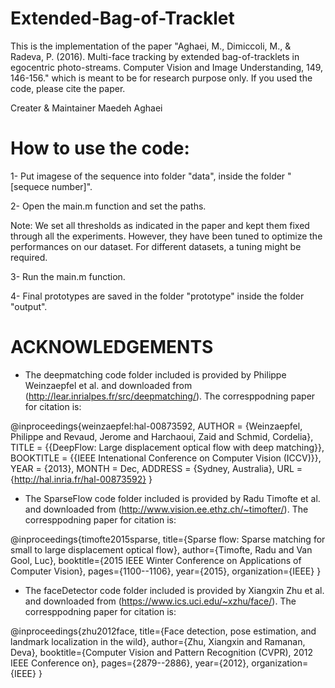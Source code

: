 # Extended-Bag-of-Tracklet

This is the implementation of the paper "Aghaei, M., Dimiccoli, M., & Radeva, P. (2016). Multi-face tracking by extended bag-of-tracklets in egocentric photo-streams. Computer Vision and Image Understanding, 149, 146-156." which is meant to be for research purpose only. If you used the code, please cite the paper. 

Creater & Maintainer
Maedeh Aghaei

# How to use the code:

1- Put imagese of the sequence into folder "data", inside the folder "[sequece number]".

2- Open the main.m function and set the paths.

Note: We set all thresholds as indicated in the paper and kept them fixed through all the experiments. However, they have been tuned to optimize the performances on our dataset. For different datasets, a tuning might be required.

3- Run the main.m function.

4- Final prototypes are saved in the folder "prototype" inside the folder "output".

# ACKNOWLEDGEMENTS

* The deepmatching code folder included is provided by Philippe Weinzaepfel et al. and downloaded from (http://lear.inrialpes.fr/src/deepmatching/). The corresppodning paper for citation is:

@inproceedings{weinzaepfel:hal-00873592,
  AUTHOR = {Weinzaepfel, Philippe and Revaud, Jerome and Harchaoui, Zaid and Schmid, Cordelia},
  TITLE = {{DeepFlow: Large displacement optical flow with deep matching}},
  BOOKTITLE = {{IEEE Intenational Conference on Computer Vision (ICCV)}},
  YEAR = {2013},
  MONTH = Dec,
  ADDRESS = {Sydney, Australia},
  URL = {http://hal.inria.fr/hal-00873592}
}

* The SparseFlow code folder included is provided by Radu Timofte et al. and downloaded from (http://www.vision.ee.ethz.ch/~timofter/). The corresppodning paper for citation is:

@inproceedings{timofte2015sparse,
  title={Sparse flow: Sparse matching for small to large displacement optical flow},
  author={Timofte, Radu and Van Gool, Luc},
  booktitle={2015 IEEE Winter Conference on Applications of Computer Vision},
  pages={1100--1106},
  year={2015},
  organization={IEEE}
}

* The faceDetector code folder included is provided by Xiangxin Zhu et al. and downloaded from (https://www.ics.uci.edu/~xzhu/face/). The corresppodning paper for citation is:

@inproceedings{zhu2012face,
  title={Face detection, pose estimation, and landmark localization in the wild},
  author={Zhu, Xiangxin and Ramanan, Deva},
  booktitle={Computer Vision and Pattern Recognition (CVPR), 2012 IEEE Conference on},
  pages={2879--2886},
  year={2012},
  organization={IEEE}
}
  
